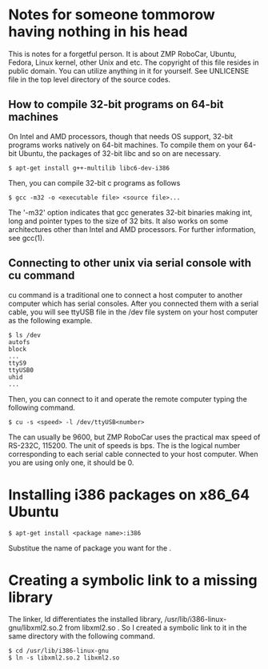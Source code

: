 # Notes for someone tommorow having nothing in his head

This is notes for a forgetful person. It is about ZMP RoboCar, Ubuntu, Fedora,
Linux kernel, other Unix and etc.
The copyright of this file resides in public domain. You can utilize anything
in it for yourself. See UNLICENSE file in the top level directory of the source
codes.

## How to compile 32-bit programs on 64-bit machines

On Intel and AMD processors, though that needs OS support, 32-bit programs
works natively on 64-bit machines.
To compile them on your 64-bit Ubuntu, the packages of 32-bit libc and so on
are necessary.

```
$ apt-get install g++-multilib libc6-dev-i386
```

Then, you can compile 32-bit c programs as follows

```
$ gcc -m32 -o <executable file> <source file>...
```

The '-m32' option indicates that gcc generates 32-bit binaries making int,
long and pointer types to the size of 32 bits.
It also works on some architectures other than Intel and AMD processors.
For further information, see gcc(1).

## Connecting to other unix via serial console with cu command

cu command is a traditional one to connect a host computer to another computer
which has serial consoles. After you connected them with a serial cable, you
will see ttyUSB<number> file in the /dev file system on your host computer as
the following example.

```
$ ls /dev
autofs
block
...
ttyS9
ttyUSB0
uhid
...
```

Then, you can connect to it and operate the remote computer typing the
following command.

```
$ cu -s <speed> -l /dev/ttyUSB<number>
```

The <speed> can usually be 9600, but ZMP RoboCar uses the practical max speed
of RS-232C, 115200. The unit of speeds is bps.
The <number> is the logical number corresponding to each serial cable connected
to your host computer. When you are using only one, it should be 0.

# Installing i386 packages on x86_64 Ubuntu
```
$ apt-get install <package name>:i386
```
Substitue the name of package you want for the <package name>.

# Creating a symbolic link to a missing library
The linker, ld differentiates the installed library,
/usr/lib/i386-linux-gnu/libxml2.so.2 from libxml2.so .
So I created a symbolic link to it in the same directory with the following
command.
```
$ cd /usr/lib/i386-linux-gnu
$ ln -s libxml2.so.2 libxml2.so
```
